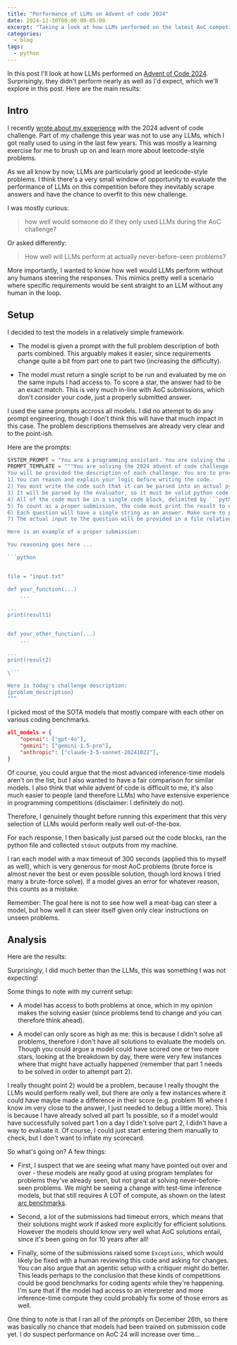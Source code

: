 ```yaml
---
title: "Performance of LLMs on Advent of code 2024"
date: 2024-12-30T00:00:00-05:00
excerpt: "Taking a look at how LLMs performed on the latest AoC competition."
categories:
  - blog
tags:
  - python
---
```


<!-- ## TL;DR -->

In this post I'll look at how LLMs performed on [Advent of Code 2024](https://adventofcode.com/).
Surprisingly, they didn't perform nearly as well as I'd expect, which we'll explore in this post.
Here are the main results:

<script
	type="module"
	src="https://gradio.s3-us-west-2.amazonaws.com/5.9.1/gradio.js"
></script>

<gradio-app src="https://jerpint-advent24-llm.hf.space"></gradio-app>

##  Intro

I recently [wrote about my experience](https://www.jerpint.io/blog/advent-of-code-24/) with the 2024 advent of code challenge. 
Part of my challenge this year was not to use any LLMs, which I got really used to using in the last few years.
This was mostly a learning exercise for me to brush up on and learn more about leetcode-style problems.



As we all know by now, LLMs are particularly good at leedcode-style problems.
I think there's a very small window of opportunity to evaluate the performance of LLMs on this competition before they inevitably scrape answers and 
have the chance to overfit to this new challenge. 


I was mostly curious: 

> how well would someone do if they only used LLMs during the AoC challenge?

Or asked differently:

> How well will LLMs perform at actually never-before-seen problems?

More importantly, I wanted to know how well would LLMs perform without any humans steering the responses. 
This mimics pretty well a scenario where specific requirements would be sent straight to an LLM without any human in the loop.


## Setup

I decided to test the models in a relatively simple framework.

- The model is given a prompt with the full problem description of both parts combined. 
This arguably makes it easier, since requirements change quite a bit from part one to part two (increasing the difficulty).

- The model must return a single script to be run and evaluated by me on the same inputs I had access to. To score a star, the answer had to be an exact match. 
This is very much in-line with AoC submissions, which don't consider your code, just a properly submitted answer.


I used the same prompts accross all models. 
I did no attempt to do any prompt engineering, though I don't think this will have that much impact in this case.
The problem descriptions themselves are already very clear and to the point-ish.


Here are the prompts:

```python
SYSTEM_PROMPT = "You are a programming assistant. You are solving the 2024 advent of code challenge."
PROMPT_TEMPLATE = """You are solving the 2024 advent of code challenge.
You will be provided the description of each challenge. You are to provide the solution to each given challenge.
1) You can reason and explain your logic before writing the code.
2) You must write the code such that it can be parsed into an actual python file.
3) It will be parsed by the evaluator, so it must be valid python code.
4) All of the code must be in a single code block, delimited by ```python and ```.
5) To count as a proper submission, the code must print the result to each question asked.
6) Each question will have a single string as an answer. Make sure to print it that string, and nothing else.
7) The actual input to the question will be provided in a file relative to the python file, e.g. "./input.txt". You must read and parse from the file accordingly. You can safely assume the file will always be relative to the python file.

Here is an example of a proper submission:

You reasoning goes here ...

```python


file = "input.txt"

def your_function(...)
    ...

...
print(result1)


def your_other_function(...)
    ...

...
print(result2)

\```

Here is today's challenge description:
{problem_description}
"""
```


I picked most of the SOTA models that mostly compare with each other on various coding benchmarks.



```json
all_models = {
    "openai": ["gpt-4o"],
    "gemini": ["gemini-1.5-pro"],
    "anthropic": ["claude-3-5-sonnet-20241022"],
}
```

Of course, you could argue that the most advanced inference-time models aren't on the list, 
but I also wanted to have a fair comparison for similar models.
I also think that while advent of code is difficult to me, it's also much easier to people (and therefore LLMs) 
who have extensive experience in programming competitions (disclaimer: I definitely do not).

Therefore, I genuinely thought before running this experiment that this very selection of LLMs would perform really well out-of-the-box.

For each response, I then basically just parsed out the code blocks, ran the python file and collected `stdout` outputs from my machine.

I ran each model with a max timeout of 300 seconds (applied this to myself as well), which is very generous for most AoC problems (brute force is almost never the best or even possible solution, though lord knows I tried many a brute-force solve). 
If a model gives an error for whatever reason, this counts as a mistake.


Remember: The goal here is not to see how well a meat-bag can steer a model, but how well it can steer itself given only clear instructions on unseen problems.

## Analysis
Here are the results:

<gradio-app src="https://jerpint-advent24-llm.hf.space"></gradio-app>

Surprisingly, I did much better than the LLMs, this was something I was not expecting!

Some things to note with my current setup: 

- A model has access to both problems at once, which in my opinion makes the solving easier (since problems tend to change and you can therefore think ahead).

- A model can only score as high as me: this is because I didn't solve all problems, therefore I don't have all solutions to evaluate the models on. 
Though you could argue a model could have scored one or two more stars, looking at the breakdown by day, there were very few instances where that might have actually happened (remember that part 1 needs to be solved in order to attempt part 2).

I really thought point 2) would be a problem, because I really thought the LLMs would perform really well, but there are only a few instances where it could have maybe made a difference in their score (e.g. problem 16 where I know im very close to the answer, I just needed to debug a little more).
This is because I have already solved all part 1s possible, so if a model would have successfully solved part 1 on a day I didn't solve part 2, I didn't have a way to evaluate it.
Of course, I could just start entering them manually to check, but I don't want to inflate my scorecard.

So what's going on? A few things:

- First, I suspect that we are seeing what many have pointed out over and over - these models are really good at using program templates for problems they've already seen, but not great at solving never-before-seen problems.
We might be seeing a change with test-time inference models, but that still requires A LOT of compute, as shown on the latest [arc benchmarks](https://arcprize.org/blog/oai-o3-pub-breakthrough).

- Second, a lot of the submissions had timeout errors, which means that their solutions might work if asked more explicitly for efficient solutions. 
However the models should know very well what AoC solutions entail, since it's been going on for 10 years after all!

- Finally, some of the submissions raised some `Exceptions`, which would likely be fixed with a human reviewing this code and asking for changes.
You can also argue that an agentic setup with a critiquer might do better. This leads perhaps to the conclusion that these kinds of competitions could be good benchmarks for coding agents while they're happening.
I'm sure that if the model had access to an interpreter and more inference-time compute they could probably fix some of those errors as well.

One thing to note is that I ran all of the prompts on December 26th, so there was basically no chance that models had been trained on submission code yet. 
I do suspect performance on AoC 24 will increase over time...
